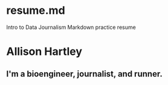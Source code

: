 # resume.md
Intro to Data Journalism Markdown practice resume

# Allison Hartley
## I'm a bioengineer, journalist, and runner.
